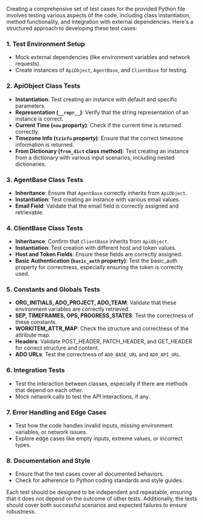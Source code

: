 Creating a comprehensive set of test cases for the provided Python file involves testing various aspects of the code, including class instantiation, method functionality, and integration with external dependencies. Here's a structured approach to developing these test cases:

### 1. **Test Environment Setup**
   - Mock external dependencies (like environment variables and network requests).
   - Create instances of `ApiObject`, `AgentBase`, and `ClientBase` for testing.

### 2. **ApiObject Class Tests**
   - **Instantiation**: Test creating an instance with default and specific parameters.
   - **Representation (`__repr__`)**: Verify that the string representation of an instance is correct.
   - **Current Time (`now` property)**: Check if the current time is returned correctly.
   - **Timezone Info (`tzinfo` property)**: Ensure that the correct timezone information is returned.
   - **From Dictionary (`from_dict` class method)**: Test creating an instance from a dictionary with various input scenarios, including nested dictionaries.

### 3. **AgentBase Class Tests**
   - **Inheritance**: Ensure that `AgentBase` correctly inherits from `ApiObject`.
   - **Instantiation**: Test creating an instance with various email values.
   - **Email Field**: Validate that the email field is correctly assigned and retrievable.

### 4. **ClientBase Class Tests**
   - **Inheritance**: Confirm that `ClientBase` inherits from `ApiObject`.
   - **Instantiation**: Test creation with different host and token values.
   - **Host and Token Fields**: Ensure these fields are correctly assigned.
   - **Basic Authentication (`basic_auth` property)**: Test the basic_auth property for correctness, especially ensuring the token is correctly used.

### 5. **Constants and Globals Tests**
   - **ORG_INITIALS, ADO_PROJECT, ADO_TEAM**: Validate that these environment variables are correctly retrieved.
   - **SEP, TIMEFRAMES, OPS, PROGRESS_STATES**: Test the correctness of these constants.
   - **WORKITEM_ATTR_MAP**: Check the structure and correctness of the attribute map.
   - **Headers**: Validate POST_HEADER, PATCH_HEADER, and GET_HEADER for correct structure and content.
   - **ADO URLs**: Test the correctness of `ADO_BASE_URL` and `ADO_API_URL`.

### 6. **Integration Tests**
   - Test the interaction between classes, especially if there are methods that depend on each other.
   - Mock network calls to test the API interactions, if any.

### 7. **Error Handling and Edge Cases**
   - Test how the code handles invalid inputs, missing environment variables, or network issues.
   - Explore edge cases like empty inputs, extreme values, or incorrect types.

### 8. **Documentation and Style**
   - Ensure that the test cases cover all documented behaviors.
   - Check for adherence to Python coding standards and style guides.

Each test should be designed to be independent and repeatable, ensuring that it does not depend on the outcome of other tests. Additionally, the tests should cover both successful scenarios and expected failures to ensure robustness.

